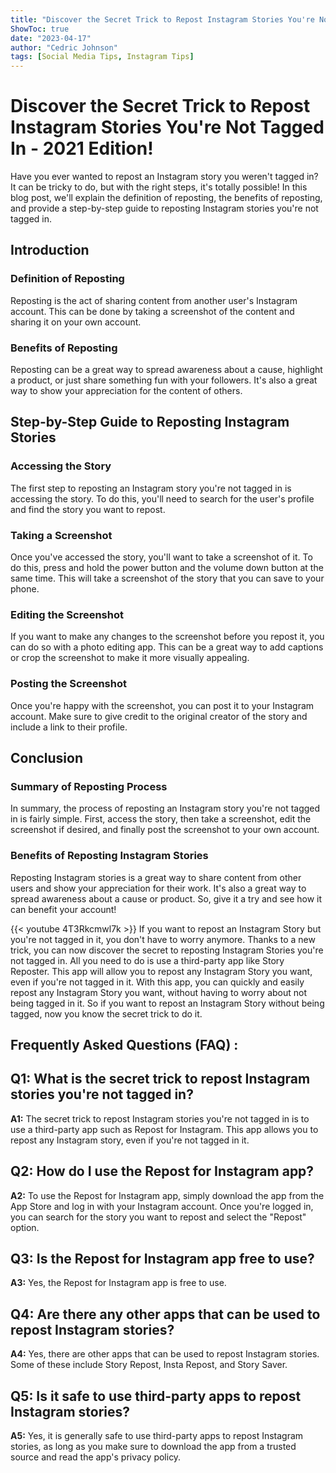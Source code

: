 ```yaml
---
title: "Discover the Secret Trick to Repost Instagram Stories You're Not Tagged In - 2021 Edition!"
ShowToc: true 
date: "2023-04-17"
author: "Cedric Johnson" 
tags: [Social Media Tips, Instagram Tips]
---
```

# Discover the Secret Trick to Repost Instagram Stories You're Not Tagged In - 2021 Edition!

Have you ever wanted to repost an Instagram story you weren't tagged in? It can be tricky to do, but with the right steps, it's totally possible! In this blog post, we'll explain the definition of reposting, the benefits of reposting, and provide a step-by-step guide to reposting Instagram stories you're not tagged in. 

## Introduction 

### Definition of Reposting 

Reposting is the act of sharing content from another user's Instagram account. This can be done by taking a screenshot of the content and sharing it on your own account. 

### Benefits of Reposting 

Reposting can be a great way to spread awareness about a cause, highlight a product, or just share something fun with your followers. It's also a great way to show your appreciation for the content of others. 

## Step-by-Step Guide to Reposting Instagram Stories 

### Accessing the Story 

The first step to reposting an Instagram story you're not tagged in is accessing the story. To do this, you'll need to search for the user's profile and find the story you want to repost. 

### Taking a Screenshot 

Once you've accessed the story, you'll want to take a screenshot of it. To do this, press and hold the power button and the volume down button at the same time. This will take a screenshot of the story that you can save to your phone. 

### Editing the Screenshot 

If you want to make any changes to the screenshot before you repost it, you can do so with a photo editing app. This can be a great way to add captions or crop the screenshot to make it more visually appealing. 

### Posting the Screenshot 

Once you're happy with the screenshot, you can post it to your Instagram account. Make sure to give credit to the original creator of the story and include a link to their profile. 

## Conclusion 

### Summary of Reposting Process 

In summary, the process of reposting an Instagram story you're not tagged in is fairly simple. First, access the story, then take a screenshot, edit the screenshot if desired, and finally post the screenshot to your own account. 

### Benefits of Reposting Instagram Stories 

Reposting Instagram stories is a great way to share content from other users and show your appreciation for their work. It's also a great way to spread awareness about a cause or product. So, give it a try and see how it can benefit your account!

{{< youtube 4T3Rkcmwl7k >}} 
If you want to repost an Instagram Story but you're not tagged in it, you don't have to worry anymore. Thanks to a new trick, you can now discover the secret to reposting Instagram Stories you're not tagged in. All you need to do is use a third-party app like Story Reposter. This app will allow you to repost any Instagram Story you want, even if you're not tagged in it. With this app, you can quickly and easily repost any Instagram Story you want, without having to worry about not being tagged in it. So if you want to repost an Instagram Story without being tagged, now you know the secret trick to do it.

## Frequently Asked Questions (FAQ) :
## Q1: What is the secret trick to repost Instagram stories you're not tagged in?

**A1:** The secret trick to repost Instagram stories you're not tagged in is to use a third-party app such as Repost for Instagram. This app allows you to repost any Instagram story, even if you're not tagged in it.

## Q2: How do I use the Repost for Instagram app?

**A2:** To use the Repost for Instagram app, simply download the app from the App Store and log in with your Instagram account. Once you're logged in, you can search for the story you want to repost and select the "Repost" option.

## Q3: Is the Repost for Instagram app free to use?

**A3:** Yes, the Repost for Instagram app is free to use.

## Q4: Are there any other apps that can be used to repost Instagram stories?

**A4:** Yes, there are other apps that can be used to repost Instagram stories. Some of these include Story Repost, Insta Repost, and Story Saver.

## Q5: Is it safe to use third-party apps to repost Instagram stories?

**A5:** Yes, it is generally safe to use third-party apps to repost Instagram stories, as long as you make sure to download the app from a trusted source and read the app's privacy policy.




